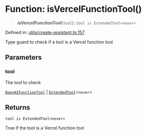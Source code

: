 # Function: isVercelFunctionTool()

> **isVercelFunctionTool**(`tool`): `tool is ExtendedTool<never>`

Defined in: [utils/create-assistant.ts:157](https://github.com/GeoDaCenter/openassistant/blob/1b6e044b8153114911daa09cb063c51a2d620732/packages/core/src/utils/create-assistant.ts#L157)

Type guard to check if a tool is a Vercel function tool

## Parameters

### tool

The tool to check

[`OpenAIFunctionTool`](../type-aliases/OpenAIFunctionTool.md) | [`ExtendedTool`](../type-aliases/ExtendedTool.md)\<`never`\>

## Returns

`tool is ExtendedTool<never>`

True if the tool is a Vercel function tool
